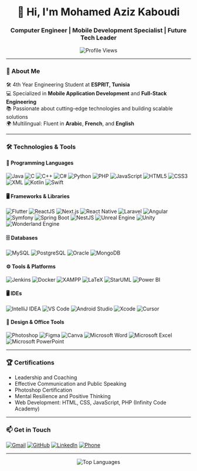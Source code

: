 <h1 align="center">👋 Hi, I'm Mohamed Aziz Kaboudi</h1>
<h3 align="center">Computer Engineer | Mobile Development Specialist | Future Tech Leader</h3>

<p align="center">
  <img src="https://komarev.com/ghpvc/?username=med-aziz-kaboudi&label=Profile%20views&color=0e75b6&style=flat-square" alt="Profile Views" />
</p>

---

### 🚀 About Me
🛠️ 4th Year Engineering Student at **ESPRIT, Tunisia**  
💻 Specialized in **Mobile Application Development** and **Full-Stack Engineering**  
📚 Passionate about cutting-edge technologies and building scalable solutions  
🌍 Multilingual: Fluent in **Arabic**, **French**, and **English**  

---

### 🛠️ Technologies & Tools

#### 🧩 Programming Languages
![Java](https://img.shields.io/badge/Java-%23ED8B00.svg?style=for-the-badge&logo=java&logoColor=white)
![C](https://img.shields.io/badge/C-%2300599C.svg?style=for-the-badge&logo=c&logoColor=white)
![C++](https://img.shields.io/badge/C++-%2300599C.svg?style=for-the-badge&logo=c%2B%2B&logoColor=white)
![C#](https://img.shields.io/badge/C%23-%23239120.svg?style=for-the-badge&logo=c-sharp&logoColor=white)
![Python](https://img.shields.io/badge/Python-%233776AB.svg?style=for-the-badge&logo=python&logoColor=white)
![PHP](https://img.shields.io/badge/PHP-%23777BB4.svg?style=for-the-badge&logo=php&logoColor=white)
![JavaScript](https://img.shields.io/badge/JavaScript-%23F7DF1E.svg?style=for-the-badge&logo=javascript&logoColor=black)
![HTML5](https://img.shields.io/badge/HTML5-%23E34F26.svg?style=for-the-badge&logo=html5&logoColor=white)
![CSS3](https://img.shields.io/badge/CSS3-%231572B6.svg?style=for-the-badge&logo=css3&logoColor=white)
![XML](https://img.shields.io/badge/XML-%23FF6600.svg?style=for-the-badge&logo=xml&logoColor=white)
![Kotlin](https://img.shields.io/badge/Kotlin-%237F52FF.svg?style=for-the-badge&logo=kotlin&logoColor=white)
![Swift](https://img.shields.io/badge/Swift-%23FA7343.svg?style=for-the-badge&logo=swift&logoColor=white)

#### 🖥️ Frameworks & Libraries
![Flutter](https://img.shields.io/badge/Flutter-%2302569B.svg?style=for-the-badge&logo=flutter&logoColor=white)
![ReactJS](https://img.shields.io/badge/React-%2361DAFB.svg?style=for-the-badge&logo=react&logoColor=black)
![Next.js](https://img.shields.io/badge/Next.js-%23000000.svg?style=for-the-badge&logo=nextdotjs&logoColor=white)
![React Native](https://img.shields.io/badge/React_Native-%230092CC.svg?style=for-the-badge&logo=react&logoColor=white)
![Laravel](https://img.shields.io/badge/Laravel-%23FF2D20.svg?style=for-the-badge&logo=laravel&logoColor=white)
![Angular](https://img.shields.io/badge/Angular-%23DD0031.svg?style=for-the-badge&logo=angular&logoColor=white)
![Symfony](https://img.shields.io/badge/Symfony-%23000000.svg?style=for-the-badge&logo=symfony&logoColor=white)
![Spring Boot](https://img.shields.io/badge/Spring_Boot-%236DB33F.svg?style=for-the-badge&logo=spring-boot&logoColor=white)
![NestJS](https://img.shields.io/badge/NestJS-%23E0234E.svg?style=for-the-badge&logo=nestjs&logoColor=white)
![Unreal Engine](https://img.shields.io/badge/Unreal_Engine-%23000000.svg?style=for-the-badge&logo=unrealengine&logoColor=white)
![Unity](https://img.shields.io/badge/Unity-%23000000.svg?style=for-the-badge&logo=unity&logoColor=white)
![Wonderland Engine](https://img.shields.io/badge/Wonderland_Editor-%23FF6347.svg?style=for-the-badge&logo=three.js&logoColor=white)

#### 🗄️ Databases
![MySQL](https://img.shields.io/badge/MySQL-%234479A1.svg?style=for-the-badge&logo=mysql&logoColor=white)
![PostgreSQL](https://img.shields.io/badge/PostgreSQL-%23316192.svg?style=for-the-badge&logo=postgresql&logoColor=white)
![Oracle](https://img.shields.io/badge/Oracle-%23F80000.svg?style=for-the-badge&logo=oracle&logoColor=white)
![MongoDB](https://img.shields.io/badge/MongoDB-%2347A248.svg?style=for-the-badge&logo=mongodb&logoColor=white)

#### ⚙️ Tools & Platforms
![Jenkins](https://img.shields.io/badge/Jenkins-%23D24939.svg?style=for-the-badge&logo=jenkins&logoColor=white)
![Docker](https://img.shields.io/badge/Docker-%232496ED.svg?style=for-the-badge&logo=docker&logoColor=white)
![XAMPP](https://img.shields.io/badge/XAMPP-%23FB7A24.svg?style=for-the-badge&logo=xampp&logoColor=white)
![LaTeX](https://img.shields.io/badge/LaTeX-%23008080.svg?style=for-the-badge&logo=latex&logoColor=white)
![StarUML](https://img.shields.io/badge/StarUML-0F2233?style=for-the-badge&logoColor=white)
![Power BI](https://img.shields.io/badge/PowerBI-%23F2C811.svg?style=for-the-badge&logo=powerbi&logoColor=black)

#### 🖥️ IDEs
![IntelliJ IDEA](https://img.shields.io/badge/IntelliJ_IDEA-%23000000.svg?style=for-the-badge&logo=intellijidea&logoColor=white)
![VS Code](https://img.shields.io/badge/VS_Code-%23007ACC.svg?style=for-the-badge&logo=visual-studio-code&logoColor=white)
![Android Studio](https://img.shields.io/badge/Android_Studio-%233DDC84.svg?style=for-the-badge&logo=androidstudio&logoColor=white)
![Xcode](https://img.shields.io/badge/Xcode-%23000000.svg?style=for-the-badge&logo=xcode&logoColor=white)
![Cursor](https://img.shields.io/badge/Cursor-%23000000.svg?style=for-the-badge&logo=data:image/png;base64,iVBORw0KGgoAAAANSUhEUgAAACAAAAAgCAYAAABzenr0AAAACXBIWXMAAAsTAAALEwEAmpwYAAA...)

#### 🎨 Design & Office Tools
![Photoshop](https://img.shields.io/badge/Photoshop-%2300C8FF.svg?style=for-the-badge&logo=adobephotoshop&logoColor=white)
![Figma](https://img.shields.io/badge/Figma-%23F24E1E.svg?style=for-the-badge&logo=figma&logoColor=white)
![Canva](https://img.shields.io/badge/Canva-%2300C4CC.svg?style=for-the-badge&logo=canva&logoColor=white)
![Microsoft Word](https://img.shields.io/badge/Microsoft_Word-%232B579A.svg?style=for-the-badge&logo=microsoftword&logoColor=white)
![Microsoft Excel](https://img.shields.io/badge/Microsoft_Excel-%237FBA00.svg?style=for-the-badge&logo=microsoftexcel&logoColor=white)
![Microsoft PowerPoint](https://img.shields.io/badge/Microsoft_PowerPoint-%23B7472A.svg?style=for-the-badge&logo=microsoftpowerpoint&logoColor=white)

---

### 🏆 Certifications
- Leadership and Coaching
- Effective Communication and Public Speaking
- Photoshop Certification
- Mental Resilience and Positive Thinking
- Web Development: HTML, CSS, JavaScript, PHP (Infinity Code Academy)

---

### 📫 Get in Touch
[![Gmail](https://img.shields.io/badge/Email-D14836?style=for-the-badge&logo=gmail&logoColor=white)](mailto:mohamedaziz.kaboudi@esprit.tn)
[![GitHub](https://img.shields.io/badge/GitHub-181717?style=for-the-badge&logo=github&logoColor=white)](https://github.com/med-aziz-kaboudi)
[![LinkedIn](https://img.shields.io/badge/LinkedIn-0A66C2?style=for-the-badge&logo=linkedin&logoColor=white)](https://www.linkedin.com/in/med-aziz-kaboudi/)
[![Phone](https://img.shields.io/badge/Phone-25D366?style=for-the-badge&logo=whatsapp&logoColor=white)](tel:+21650082878)

---

<p align="center">
  <img src="https://github-readme-stats.vercel.app/api/top-langs/?username=med-aziz-kaboudi&layout=compact&theme=radical" alt="Top Languages" />
</p>
